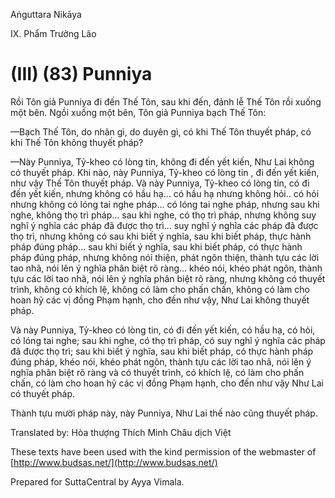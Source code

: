 Aṅguttara Nikāya

IX. Phẩm Trưởng Lão

# (III) (83) Punniya

Rồi Tôn giả Punniya đi đến Thế Tôn, sau khi đến, đảnh lễ Thế Tôn rồi xuống một bên. Ngồi xuống một bên, Tôn giả Punniya bạch Thế Tôn:

—Bạch Thế Tôn, do nhân gì, do duyên gì, có khi Thế Tôn thuyết pháp, có khi Thế Tôn không thuyết pháp?

—Này Punniya, Tỷ-kheo có lòng tin, không đi đến yết kiến, Như Lai không có thuyết pháp. Khi nào, này Punniya, Tỷ-kheo có lòng tin , đi đến yết kiến, như vậy Thế Tôn thuyết pháp. Và này Punniya, Tỷ-kheo có lòng tin, có đi đến yết kiến, nhưng không có hầu hạ... có hầu hạ nhưng không hỏi.. có hỏi nhưng không có lóng tai nghe pháp... có lóng tai nghe pháp, nhưng sau khi nghe, không thọ trì pháp... sau khi nghe, có thọ trì pháp, nhưng không suy nghĩ ý nghĩa các pháp đã được thọ trì... suy nghĩ ý nghĩa các pháp đã được thọ trì, nhưng không có sau khi biết ý nghĩa, sau khi biết pháp, thực hành pháp đúng pháp... sau khi biết ý nghĩa, sau khi biết pháp, có thực hành pháp đúng pháp, nhưng không nói thiện, phát ngôn thiện, thành tựu các lời tao nhã, nói lên ý nghĩa phân biệt rõ ràng... khéo nói, khéo phát ngôn, thành tựu các lời tao nhã, nói lên ý nghĩa phân biệt rõ ràng, nhưng không có thuyết trình, không có khích lệ, không có làm cho phấn chấn, không có làm cho hoan hỷ các vị đồng Phạm hạnh, cho đến như vậy, Như Lai không thuyết pháp.

Và này Punniya, Tỷ-kheo có lòng tin, có đi đến yết kiến, có hầu hạ, có hỏi, có lóng tai nghe; sau khi nghe, có thọ trì pháp, có suy nghĩ ý nghĩa các pháp đã được thọ trì; sau khi biết ý nghĩa, sau khi biết pháp, có thực hành pháp đúng pháp, khéo nói, khéo phát ngôn, thành tựu các lời tao nhã, nói lên ý nghĩa phân biệt rõ ràng và có thuyết trình, có khích lệ, có làm cho phấn chấn, có làm cho hoan hỷ các vị đồng Phạm hạnh, cho đến như vậy Như Lai có thuyết pháp.

Thành tựu mười pháp này, này Punniya, Như Lai thế nào cũng thuyết pháp.

Translated by: Hòa thượng Thích Minh Châu dịch Việt

These texts have been used with the kind permission of the webmaster of [http://www.budsas.net/](http://www.budsas.net/)

Prepared for SuttaCentral by Ayya Vimala.
